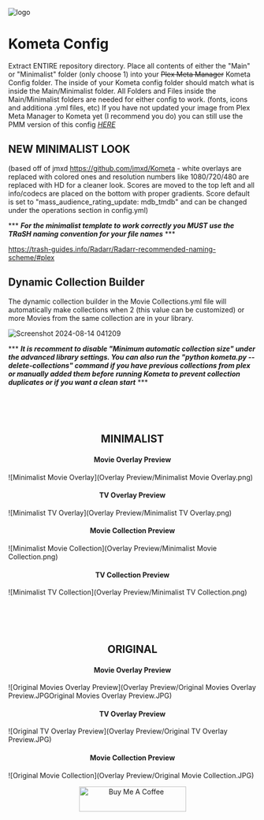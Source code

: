 ![logo](https://github.com/mrbuckwheet/Kometa-Config/assets/124317277/5323ca07-03fd-479a-b93d-681172b96290)

# Kometa Config 
Extract ENTIRE repository directory. Place all contents of either the "Main" or "Minimalist" folder (only choose 1) into your ~~Plex Meta Manager~~ Kometa Config folder. The inside of your Kometa config folder should match what is inside the Main/Minimalist folder. All Folders and Files inside the Main/Minimalist folders are needed for either config to work. (fonts, icons and additiona .yml files, etc) 
If you have not updated your image from Plex Meta Manager to Kometa yet (I recommend you do) you can still use the PMM version of this config [_HERE_](https://github.com/mrbuckwheet/Kometa-Config/releases/tag/PMM-Version) 

## NEW MINIMALIST LOOK 
(based off of jmxd https://github.com/jmxd/Kometa - white overlays are replaced with colored ones and resolution numbers like 1080/720/480 are replaced with HD for a cleaner look. Scores are moved to the top left and all info/codecs are placed on the bottom with proper gradients. Score default is set to "mass_audience_rating_update: mdb_tmdb" and can be changed under the operations section in config.yml) 

\*\*\* ***For the minimalist template to work correctly you MUST use the TRaSH naming convention for your file names*** \*\*\*

https://trash-guides.info/Radarr/Radarr-recommended-naming-scheme/#plex

## Dynamic Collection Builder
The dynamic collection builder in the Movie Collections.yml file will automatically make collections when 2 (this value can be customized) or more Movies from the same collection are in your library. 

![Screenshot 2024-08-14 041209](https://github.com/user-attachments/assets/56cad566-ae90-4e02-b67a-07982a61c835)

\*\*\* ***It is recomment to disable "Minimum automatic collection size" under the advanced library settings. You can also run the "python kometa.py --delete-collections" command if you have previous collections from plex or manually added them before running Kometa to prevent collection duplicates or if you want a clean start*** \*\*\*


<br/><br/><br/>
## <p align="center"> MINIMALIST
#### <p align="center"> Movie Overlay Preview
![Minimalist Movie Overlay](Overlay Preview/Minimalist Movie Overlay.png)


#### <p align="center"> TV Overlay Preview
![Minimalist TV Overlay](Overlay Preview/Minimalist TV Overlay.png)


#### <p align="center"> Movie Collection Preview

![Minimalist Movie Collection](Overlay Preview/Minimalist Movie Collection.png)

#### <p align="center"> TV Collection Preview

![Minimalist TV Collection](Overlay Preview/Minimalist TV Collection.png)


<br/><br/><br/>
## <p align="center">ORIGINAL
#### <p align="center">Movie Overlay Preview
![Original Movies Overlay Preview](Overlay Preview/Original Movies Overlay Preview.JPGOriginal Movies Overlay Preview.JPG)

#### <p align="center">TV Overlay Preview
![Original TV Overlay Preview](Overlay Preview/Original TV Overlay Preview.JPG)

#### <p align="center">Movie Collection Preview
![Original Movie Collection](Overlay Preview/Original Movie Collection.JPG)




<!-- markdownlint-disable MD033 -->
<p align="center">
<a href="https://www.buymeacoffee.com/mrbuckwheet" target="_blank"><img src="https://cdn.buymeacoffee.com/buttons/lato-black.png" alt="Buy Me A Coffee" style="height: 51px !important;width: 217px !important;" ></a>
<!-- markdownlint-enable MD033 -->
